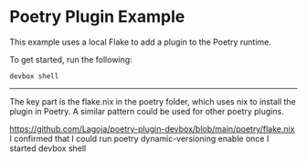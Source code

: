 # Poetry Plugin Example

This example uses a local Flake to add a plugin to the Poetry runtime.

To get started, run the following:

```
devbox shell
```

---

The key part is the flake.nix in the poetry folder, which uses nix to install the plugin in Poetry. A similar pattern could be used for other poetry plugins.

https://github.com/Lagoja/poetry-plugin-devbox/blob/main/poetry/flake.nix
I confirmed that I could run poetry dynamic-versioning enable once I started devbox shell

